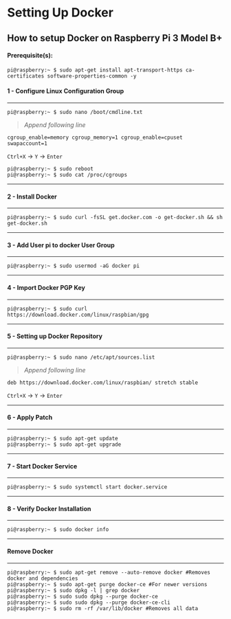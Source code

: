 # Setting Up Docker

## How to setup Docker on Raspberry Pi 3 Model B+

#### Prerequisite(s):
```console
pi@raspberry:~ $ sudo apt-get install apt-transport-https ca-certificates software-properties-common -y
```

#### 1 - Configure Linux Configuration Group
---

```console
pi@raspberry:~ $ sudo nano /boot/cmdline.txt
```

> _Append following line_

```
cgroup_enable=memory cgroup_memory=1 cgroup_enable=cpuset swapaccount=1
```

`Ctrl+X` -> `Y` -> `Enter`

```console
pi@raspberry:~ $ sudo reboot
pi@raspberry:~ $ sudo cat /proc/cgroups
```

---
#### 2 - Install Docker
---

```console
pi@raspberry:~ $ sudo curl -fsSL get.docker.com -o get-docker.sh && sh get-docker.sh
```

---
#### 3 - Add User pi to docker User Group
---
```console
pi@raspberry:~ $ sudo usermod -aG docker pi
```

---
#### 4 - Import Docker PGP Key
---
```console
pi@raspberry:~ $ sudo curl https://download.docker.com/linux/raspbian/gpg
```

---
#### 5 - Setting up Docker Repository
---
```console
pi@raspberry:~ $ sudo nano /etc/apt/sources.list
```
> _Append following line_
```
deb https://download.docker.com/linux/raspbian/ stretch stable
```
`Ctrl+X` -> `Y` -> `Enter`

---
#### 6 - Apply Patch
---
```console
pi@raspberry:~ $ sudo apt-get update
pi@raspberry:~ $ sudo apt-get upgrade
```

---
#### 7 - Start Docker Service
---
```console
pi@raspberry:~ $ sudo systemctl start docker.service
```

---
#### 8 - Verify Docker Installation
---

```console
pi@raspberry:~ $ sudo docker info
```

---
#### Remove Docker
---
```console
pi@raspberry:~ $ sudo apt-get remove --auto-remove docker #Removes docker and dependencies
pi@raspberry:~ $ sudo apt-get purge docker-ce #For newer versions 
pi@raspberry:~ $ sudo dpkg -l | grep docker
pi@raspberry:~ $ sudo sudo dpkg --purge docker-ce
pi@raspberry:~ $ sudo sudo dpkg --purge docker-ce-cli
pi@raspberry:~ $ sudo rm -rf /var/lib/docker #Removes all data 
```
